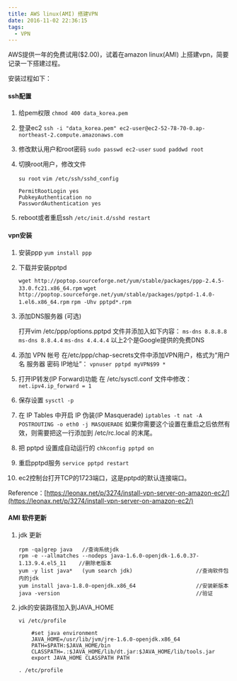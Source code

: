 ```yaml
---
title: AWS linux(AMI) 搭建VPN
date: 2016-11-02 22:36:15
tags: 
  - VPN
---
```




AWS提供一年的免费试用($2.00)，试着在amazon linux(AMI) 上搭建vpn，简要记录一下搭建过程。

<!-- more -->

安装过程如下：

#### ssh配置

1. 给pem权限
    `chmod 400 data_korea.pem`

2. 登录ec2
    `ssh -i "data_korea.pem" ec2-user@ec2-52-78-70-0.ap-northeast-2.compute.amazonaws.com`

3. 修改默认用户和root密码
    `sudo passwd ec2-user`
    `suod paddwd root`

4. 切换root用户，修改文件

    `su root`
    `vim /etc/ssh/sshd_config`

    ```
    PermitRootLogin yes
    PubkeyAuthentication no
    PasswordAuthentication yes
    ```

5. reboot或者重启ssh  `/etc/init.d/sshd restart`


#### vpn安装

1. 安装ppp
    `yum install ppp`

2. 下载并安装pptpd

    `wget http://poptop.sourceforge.net/yum/stable/packages/ppp-2.4.5-33.0.fc21.x86_64.rpm`
    `wget http://poptop.sourceforge.net/yum/stable/packages/pptpd-1.4.0-1.el6.x86_64.rpm`
    `rpm -Uhv pptpd*.rpm`

3. 添加DNS服务器 (可选)

    打开vim /etc/ppp/options.pptpd 文件并添加入如下内容：
    `ms-dns 8.8.8.8`
    `ms-dns 8.8.4.4`
    `ms-dns 4.4.4.4`
    以上2个是Google提供的免费DNS

4. 添加 VPN 帐号
    在/etc/ppp/chap-secrets文件中添加VPN用户，格式为“用户名 服务器 密码 IP地址”：
    `vpnuser pptpd myVPN$99 *`

5. 打开IP转发(IP Forward)功能
    在 /etc/sysctl.conf 文件中修改：
    `net.ipv4.ip_forward = 1`

6. 保存设置
    `sysctl -p`

7. 在 IP Tables 中开启 IP 伪装(IP Masquerade)
    `iptables -t nat -A POSTROUTING -o eth0 -j MASQUERADE`
    如果你需要这个设置在重启之后依然有效，则需要把这一行添加到 /etc/rc.local 的末尾。

8. 把 pptpd 设置成自动运行的
    `chkconfig pptpd on`

9. 重启pptpd服务
    `service pptpd restart`

10. ec2控制台打开TCP的1723端口，这是pptpd的默认连接端口。

Reference：[https://leonax.net/p/3274/install-vpn-server-on-amazon-ec2/](https://leonax.net/p/3274/install-vpn-server-on-amazon-ec2/)

#### AMI 软件更新

1. jdk 更新
    ```
    rpm -qa|grep java   //查询系统jdk
    rpm -e --allmatches --nodeps java-1.6.0-openjdk-1.6.0.37-1.13.9.4.el5_11    //删除老版本
    yum -y list java*   (yum search jdk)                    //查询软件包内的jdk
    yum install java-1.8.0-openjdk.x86_64                   //安装新版本
    java -version                                           //验证
    ```

2. jdk的安装路径加入到JAVA_HOME

    `vi /etc/profile`

    ```shell
        #set java environment
        JAVA_HOME=/usr/lib/jvm/jre-1.6.0-openjdk.x86_64
        PATH=$PATH:$JAVA_HOME/bin
        CLASSPATH=.:$JAVA_HOME/lib/dt.jar:$JAVA_HOME/lib/tools.jar
        export JAVA_HOME CLASSPATH PATH
    ```

    `. /etc/profile`
